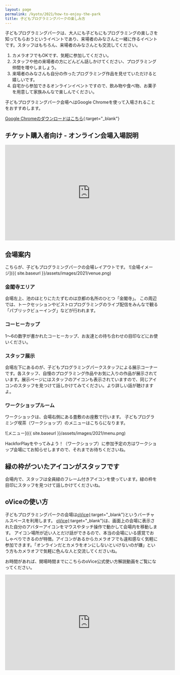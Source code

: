 ```yaml
---
layout: page
permalink: /kyoto/2021/how-to-enjoy-the-park
title: 子どもプログラミングパークの楽しみ方
---
```


子どもプログラミングパークは、大人にも子どもにもプログラミングの楽しさを知ってもらおうというイベントであり、来場者のみなさんと一緒に作るイベントです。スタッフはもちろん、来場者のみなさんとも交流してください。

1. カメラオフでもOKです、気軽に参加してください。
2. スタッフや他の来場者の方にどんどん話しかけてください、プログラミング仲間を増やしましょう。
3. 来場者のみなさんも自分の作ったプログラミング作品を見せていただけると嬉しいです。
4. 自宅から参加できるオンラインイベントですので、飲み物や食べ物、お菓子を用意して家族みんなで楽しんでください。

子どもプログラミングパーク会場へはGoogle Chromeを使って入場されることをおすすめします。

[Google Chromeのダウンロードはこちら](https://www.google.co.jp/chrome/){:target="_blank"}

## チケット購入者向け - オンライン会場入場説明

<iframe width="560" height="315" src="https://www.youtube.com/embed/k3OtGxLRMaI" title="YouTube video player" frameborder="0" allow="accelerometer; autoplay; clipboard-write; encrypted-media; gyroscope; picture-in-picture" allowfullscreen></iframe>

## 会場案内
こちらが、子どもプログラミングパークの会場レイアウトです。
![会場イメージ]({{ site.baseurl }}/assets/images/2021/venue.png)

### 金閣寺エリア
会場左上、池のほとりにたたずむのは京都の名所のひとつ「金閣寺」。
この周辺では、トークセッションやビストロプログラミングのライブ配信をみんなで観る「パブリックビューイング」などが行われます。

### コーヒーカップ
1〜6の数字が書かれたコーヒーカップ、お友達との待ち合わせの目印などにお使いください。

### スタッフ展示
会場左下にあるのが、子どもプログラミングパークスタッフによる展示コーナーです。各スタッフ、自慢のプログラミング作品やお気に入りの作品が展示されています。展示ページにはスタッフのアイコンも表示されていますので、同じアイコンのスタッフを見つけて話しかけてみてください。より詳しい話が聴けますよ。

### ワークショップルーム
ワークショックは、会場右側にある畳敷のお座敷で行います。
子どもプログラミング喫茶（ワークショップ）のメニューはこちらになります。

![メニュー]({{ site.baseurl }}/assets/images/2021/menu.png)

HackforPlayをやってみよう！（ワークショップ）に参加予定の方はワークショップ会場にてお知らせしますので、それまでお待ちくださいね。

## 緑の枠がついたアイコンがスタッフです
会場内で、スタッフは全員緑のフレーム付きアイコンを使っています。緑の枠を目印にスタッフを見つけて話しかけてくださいね。


## oViceの使い方
子どもプログラミングパークの会場は[oVice](https://ovice.in/ja/){:target="_blank"}というバーチャルスペースを利用します。
[oVice](https://ovice.in/ja/){:target="_blank"}は、画面上の会場に表示された自分のアバターアイコンをマウスやタッチ操作で動かして会場内を移動します。
アイコン場所が近い人とだけ話ができるので、本当の会場にいる感覚でおしゃべりできるのが特徴。アイコンがあるからカメラオフでも違和感なく気軽に参加できます。「オンラインだとカメラをオンにしないといけないのが嫌」という方もカメラオフで気軽に色んな人と交流してくださいね。

お時間があれば、開場時間までにこちらのoVice公式使い方解説動画をご覧になってください。

<iframe width="560" height="315" src="https://www.youtube.com/embed/w3hPpqRnz8w" title="YouTube video player" frameborder="0" allow="accelerometer; autoplay; clipboard-write; encrypted-media; gyroscope; picture-in-picture" allowfullscreen></iframe>

